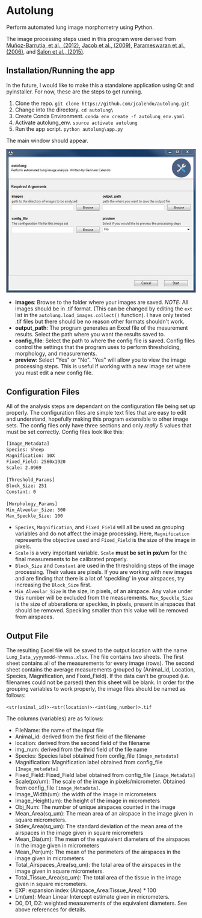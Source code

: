# Autolung

Perform automated lung image morphometry using Python.

The image processing steps used in this program were derived from [Muñoz-Barrutia, et al., (2012)](https://www.ncbi.nlm.nih.gov/pubmed/23197972), [Jacob et al., (2009)](https://www.ncbi.nlm.nih.gov/pubmed/19688093), [Parameswaran et al., (2006)](https://www.ncbi.nlm.nih.gov/pubmed/16166240), and [Salon et al., (2015)](https://www.ncbi.nlm.nih.gov/pubmed/25695836).

## Installation/Running the app

In the future, I would like to make this a standalone application using Qt and pyinstaller. For now, these are the steps to get running.

1. Clone the repo. `git clone https://github.com/jcalendo/autolung.git`
2. Change into the directory. `cd autolung\`
3. Create Conda Environment. `conda env create -f autolung_env.yaml`
4. Activate autolung_env. `source activate autolung`
5. Run the app script. `python autolung\app.py`

The main window should appear.

![Main_Window](docs/images/main_window.jpg)

- **images**: Browse to the folder where your images are saved. *NOTE:* All images should be in .tif format. (This can be changed by editing the `ext` list in the `autolung.load_images.collect()` function). I have only tested .tif files but there should be no reason other formats shouldn't work.
- **output_path**: The program generates an Excel file of the mesurement results. Select the path where you want the results saved to.
- **config_file**: Select the path to where the config file is saved. Config files control the settings that the program uses to perform thresholding, morphology, and measurements.
- **preview**: Select "Yes" or "No". "Yes" will allow you to view the image processing steps. This is useful if working with a new image set where you must edit a new config file.

## Configuration Files

All of the analysis steps are dependant on the configuration file being set up properly. The configuration files are simple text files that are easy to edit and understand, hopefully making this program extensible to other image sets. The config files only have three sections and only *really* 5 values that must be set correctly. Config files look like this:

```
[Image_Metadata]
Species: Sheep
Magnification: 10X
Fixed_Field: 2560x1920
Scale: 2.0969

[Threshold_Params]
Block_Size: 251
Constant: 0

[Morphology_Params]
Min_Alveolar_Size: 500
Max_Speckle_Size: 100
```

- `Species`, `Magnification`, and `Fixed_Field` will all be used as grouping variables and do not affect the image processing. Here, `Magnification` represents the objective used and `Fixed_Field` is the size of the image in pixels.
- `Scale` is a very important variable. `Scale` **must be set in px/um** for the final measurements to be calibrated properly.
- `Block_Size` and `Constant` are used in the thresholding steps of the image processing. Their values are pixels. If you are working with new images and are finding that there is a lot of 'speckling' in your airspaces, try increasing the `Block_Size` first.
- `Min_Alveolar_Size` is the size, in pixels, of an airspace. Any value under this number will be excluded from the measurements. `Max_Speckle_Size` is the size of abberations or speckles, in pixels, present in airspaces that should be removed. Speckling smaller than this value will be removed from airspaces.

## Output File

The resulting Excel file will be saved to the output location with the name `Lung_Data_yyyymmdd-hhmmss.xlsx`. The file contains two sheets. The first sheet contains all of the measurements for every image (rows). The second sheet contains the average measurements grouped by (Animal_id, Location, Species, Magnification, and Fixed_Field). If the data can't be grouped (i.e. filenames could not be parsed) then this sheet will be blank.  In order for the grouping variables to work properly, the image files should be named as follows:

`<str(animal_id)>-<str(location)>-<int(img_number)>.tif`

The columns (variables) are as follows:

- FileName: the name of the input file
- Animal_id: derived from the first field of the filename
- location: derived from the second field of the filename
- img_num: derived from the thrid field of the file name
- Species: Species label obtained from config_file `[Image_metadata]`
- Magnification: Magnification label obtained from config_file `[Image_metadata]`
- Fixed_Field: Fixed_Field label obtained from config_file `[image_Metadata]`
- Scale(px/um): The scale of the image in pixels/micrometer. Obtained from config_file `[image_Metadata]`.
- Image_Width(um): the width of the image in micrometers
- Image_Height(um): the height of the image in micrometers
- Obj_Num: The number of unique airspaces counted in the image
- Mean_Area(sq_um): The mean area of an airspace in the image given in square micrometers.
- Stdev_Area(sq_um): The standard deviation of the mean area of the airspaces in the image given in square micrometers
- Mean_Dia(um): The mean of the equivalent diameters of the airspaces in the image given in micrometers
- Mean_Per(um): The mean of the perimeters of the airspaces in the image given in micrometers
- Total_Airspaces_Area(sq_um): the total area of the airspaces in the image given in square micrometers.
- Total_Tissue_Area(sq_um): The total area of the tissue in the image given in square micrometers.
- EXP: expansion index (Airspace_Area:Tissue_Area) * 100
- Lm(um): Mean Linear Intercept estimate given in micrometers.
- D0, D1, D2: weighted measurements of the equivalent diameters. See above references for details.